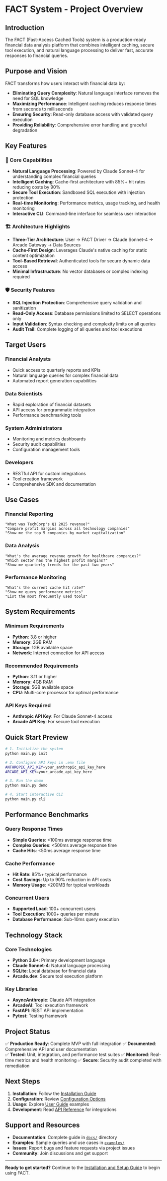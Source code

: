 # FACT System - Project Overview

## Introduction

The FACT (Fast-Access Cached Tools) system is a production-ready financial data analysis platform that combines intelligent caching, secure tool execution, and natural language processing to deliver fast, accurate responses to financial queries.

## Purpose and Vision

FACT transforms how users interact with financial data by:
- **Eliminating Query Complexity**: Natural language interface removes the need for SQL knowledge
- **Maximizing Performance**: Intelligent caching reduces response times from seconds to milliseconds
- **Ensuring Security**: Read-only database access with validated query execution
- **Providing Reliability**: Comprehensive error handling and graceful degradation

## Key Features

### 🚀 Core Capabilities

- **Natural Language Processing**: Powered by Claude Sonnet-4 for understanding complex financial queries
- **Intelligent Caching**: Cache-first architecture with 85%+ hit rates reducing costs by 90%
- **Secure Tool Execution**: Sandboxed SQL execution with injection protection
- **Real-time Monitoring**: Performance metrics, usage tracking, and health monitoring
- **Interactive CLI**: Command-line interface for seamless user interaction

### 🏗️ Architecture Highlights

- **Three-Tier Architecture**: User → FACT Driver → Claude Sonnet-4 → Arcade Gateway → Data Sources
- **Cache-First Design**: Leverages Claude's native caching for static content optimization
- **Tool-Based Retrieval**: Authenticated tools for secure dynamic data access
- **Minimal Infrastructure**: No vector databases or complex indexing required

### 🛡️ Security Features

- **SQL Injection Protection**: Comprehensive query validation and sanitization
- **Read-Only Access**: Database permissions limited to SELECT operations only
- **Input Validation**: Syntax checking and complexity limits on all queries
- **Audit Trail**: Complete logging of all queries and tool executions

## Target Users

### Financial Analysts
- Quick access to quarterly reports and KPIs
- Natural language queries for complex financial data
- Automated report generation capabilities

### Data Scientists
- Rapid exploration of financial datasets
- API access for programmatic integration
- Performance benchmarking tools

### System Administrators
- Monitoring and metrics dashboards
- Security audit capabilities
- Configuration management tools

### Developers
- RESTful API for custom integrations
- Tool creation framework
- Comprehensive SDK and documentation

## Use Cases

### Financial Reporting
```
"What was TechCorp's Q1 2025 revenue?"
"Compare profit margins across all technology companies"
"Show me the top 5 companies by market capitalization"
```

### Data Analysis
```
"What's the average revenue growth for healthcare companies?"
"Which sector has the highest profit margins?"
"Show me quarterly trends for the past two years"
```

### Performance Monitoring
```
"What's the current cache hit rate?"
"Show me query performance metrics"
"List the most frequently used tools"
```

## System Requirements

### Minimum Requirements
- **Python**: 3.8 or higher
- **Memory**: 2GB RAM
- **Storage**: 1GB available space
- **Network**: Internet connection for API access

### Recommended Requirements
- **Python**: 3.11 or higher
- **Memory**: 4GB RAM
- **Storage**: 5GB available space
- **CPU**: Multi-core processor for optimal performance

### API Keys Required
- **Anthropic API Key**: For Claude Sonnet-4 access
- **Arcade API Key**: For secure tool execution

## Quick Start Preview

```bash
# 1. Initialize the system
python main.py init

# 2. Configure API keys in .env file
ANTHROPIC_API_KEY=your_anthropic_api_key_here
ARCADE_API_KEY=your_arcade_api_key_here

# 3. Run the demo
python main.py demo

# 4. Start interactive CLI
python main.py cli
```

## Performance Benchmarks

### Query Response Times
- **Simple Queries**: <100ms average response time
- **Complex Queries**: <500ms average response time
- **Cache Hits**: <50ms average response time

### Cache Performance
- **Hit Rate**: 85%+ typical performance
- **Cost Savings**: Up to 90% reduction in API costs
- **Memory Usage**: <200MB for typical workloads

### Concurrent Users
- **Supported Load**: 100+ concurrent users
- **Tool Execution**: 1000+ queries per minute
- **Database Performance**: Sub-10ms query execution

## Technology Stack

### Core Technologies
- **Python 3.8+**: Primary development language
- **Claude Sonnet-4**: Natural language processing
- **SQLite**: Local database for financial data
- **Arcade.dev**: Secure tool execution platform

### Key Libraries
- **AsyncAnthropic**: Claude API integration
- **ArcadeAI**: Tool execution framework
- **FastAPI**: REST API implementation
- **Pytest**: Testing framework

## Project Status

✅ **Production Ready**: Complete MVP with full integration
✅ **Documented**: Comprehensive API and user documentation  
✅ **Tested**: Unit, integration, and performance test suites
✅ **Monitored**: Real-time metrics and health monitoring
✅ **Secure**: Security audit completed with remediation

## Next Steps

1. **Installation**: Follow the [Installation Guide](2_installation_setup.md)
2. **Configuration**: Review [Configuration Options](2_installation_setup.md#configuration)
3. **Usage**: Explore [User Guide](4_user_guide.md) examples
4. **Development**: Read [API Reference](5_api_reference.md) for integrations

## Support and Resources

- **Documentation**: Complete guide in [`docs/`](.) directory
- **Examples**: Sample queries and use cases in [`examples/`](../examples/)
- **Issues**: Report bugs and feature requests via project issues
- **Community**: Join discussions and get support

---

**Ready to get started?** Continue to the [Installation and Setup Guide](2_installation_setup.md) to begin using FACT.